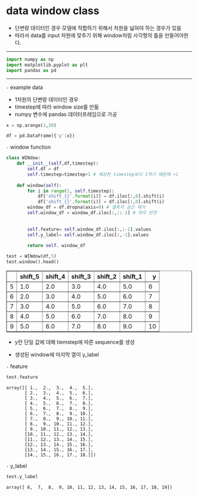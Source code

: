
# data window class 



- 단변량 데이터인 경우 모델에 적합하기 위해서 차원을 넓혀야 하는 경우가 있음
- 따라서 data를 input 차원에 맞추기 위해 window처럼 사각형의 틀을 만들어야한다.

---


```python
import numpy as np
import matplotlib.pyplot as plt
import pandas as pd
```

---

`-` example data

- 1차원의 단변량 데이터인 경우
- timestep에 따라 window size를 만듦
- numpy 변수에 pandas 데이터프레임으로 가공


```python
x = np.arange(1,20)

df = pd.DataFrame({'y':x})
```

`-` window function



```python
class WINdow:
    def __init__(self,df,timestep):
        self.df = df
        self.timestep=timestep+1 # 예상한 timestep보다 1적기 때문에 +1
        
    def window(self):
        for i in range(1, self.timestep):
            df['shift_{}'.format(i)] = df.iloc[:,0].shift(i)
            df['shift_{}'.format(i)] = df.iloc[:,0].shift(i)
        window_df = df.dropna(axis=0) # 결측치 공간 제거
        self.window_df = window_df.iloc[:,::-1] # 좌우 반전
        
                
        self.feature= self.window_df.iloc[:,:-1].values
        self.y_label= self.window_df.iloc[:,-1].values
        
        return self. window_df 
```


```python
test = WINdow(df,5)
test.window().head()
```




<div>
<style scoped>
    .dataframe tbody tr th:only-of-type {
        vertical-align: middle;
    }

    .dataframe tbody tr th {
        vertical-align: top;
    }

    .dataframe thead th {
        text-align: right;
    }
</style>
<table border="1" class="dataframe">
  <thead>
    <tr style="text-align: right;">
      <th></th>
      <th>shift_5</th>
      <th>shift_4</th>
      <th>shift_3</th>
      <th>shift_2</th>
      <th>shift_1</th>
      <th>y</th>
    </tr>
  </thead>
  <tbody>
    <tr>
      <td>5</td>
      <td>1.0</td>
      <td>2.0</td>
      <td>3.0</td>
      <td>4.0</td>
      <td>5.0</td>
      <td>6</td>
    </tr>
    <tr>
      <td>6</td>
      <td>2.0</td>
      <td>3.0</td>
      <td>4.0</td>
      <td>5.0</td>
      <td>6.0</td>
      <td>7</td>
    </tr>
    <tr>
      <td>7</td>
      <td>3.0</td>
      <td>4.0</td>
      <td>5.0</td>
      <td>6.0</td>
      <td>7.0</td>
      <td>8</td>
    </tr>
    <tr>
      <td>8</td>
      <td>4.0</td>
      <td>5.0</td>
      <td>6.0</td>
      <td>7.0</td>
      <td>8.0</td>
      <td>9</td>
    </tr>
    <tr>
      <td>9</td>
      <td>5.0</td>
      <td>6.0</td>
      <td>7.0</td>
      <td>8.0</td>
      <td>9.0</td>
      <td>10</td>
    </tr>
  </tbody>
</table>
</div>



- y란 단일 값에 대해 tiemstep에 따른 sequence를 생성

- 생성된 window에 마지막 열이 y_label

`-` feature


```python
test.feature
```




    array([[ 1.,  2.,  3.,  4.,  5.],
           [ 2.,  3.,  4.,  5.,  6.],
           [ 3.,  4.,  5.,  6.,  7.],
           [ 4.,  5.,  6.,  7.,  8.],
           [ 5.,  6.,  7.,  8.,  9.],
           [ 6.,  7.,  8.,  9., 10.],
           [ 7.,  8.,  9., 10., 11.],
           [ 8.,  9., 10., 11., 12.],
           [ 9., 10., 11., 12., 13.],
           [10., 11., 12., 13., 14.],
           [11., 12., 13., 14., 15.],
           [12., 13., 14., 15., 16.],
           [13., 14., 15., 16., 17.],
           [14., 15., 16., 17., 18.]])



`-` y_label


```python
test.y_label
```




    array([ 6,  7,  8,  9, 10, 11, 12, 13, 14, 15, 16, 17, 18, 19])


